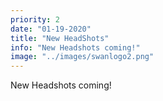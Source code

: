 ```yaml
---
priority: 2
date: "01-19-2020"
title: "New HeadShots"
info: "New Headshots coming!"
image: "../images/swanlogo2.png"
---
```


New Headshots coming!
